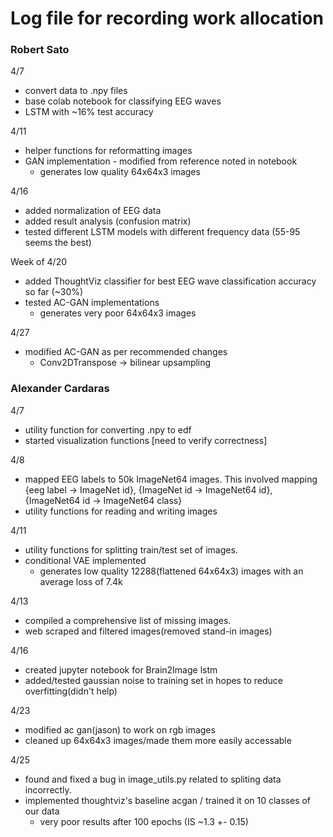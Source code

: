 # Log file for recording work allocation

### Robert Sato
4/7
- convert data to .npy files
- base colab notebook for classifying EEG waves
- LSTM with ~16% test accuracy

4/11
- helper functions for reformatting images
- GAN implementation - modified from reference noted in notebook
    - generates low quality 64x64x3 images

4/16
- added normalization of EEG data
- added result analysis (confusion matrix)
- tested different LSTM models with different frequency data (55-95 seems the best)

Week of 4/20
- added ThoughtViz classifier for best EEG wave classification accuracy so far (~30%)
- tested AC-GAN implementations
    - generates very poor 64x64x3 images

4/27
- modified AC-GAN as per recommended changes
    - Conv2DTranspose -> bilinear upsampling

### Alexander Cardaras
4/7
- utility function for converting .npy to edf
- started visualization functions [need to verify correctness]

4/8
- mapped EEG labels to 50k ImageNet64 images. This involved mapping {eeg label -> ImageNet id}, {ImageNet id ->  ImageNet64 id}, {ImageNet64 id -> ImageNet64 class}
- utility functions for reading and writing images

4/11
- utility functions for splitting train/test set of images.
- conditional VAE implemented
    - generates low quality 12288(flattened 64x64x3) images with an average loss of 7.4k

4/13
- compiled a comprehensive list of missing images.
- web scraped and filtered images(removed stand-in images)

4/16
- created jupyter notebook for Brain2Image lstm
- added/tested gaussian noise to training set in hopes to reduce overfitting(didn't help) 

4/23
- modified ac gan(jason) to work on rgb images
- cleaned up 64x64x3 images/made them more easily accessable

4/25
- found and fixed a bug in image_utils.py related to spliting data incorrectly.
- implemented thoughtviz's baseline acgan / trained it on 10 classes of our data
    - very poor results after 100 epochs (IS ~1.3 +- 0.15)

